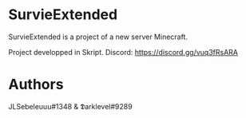 # SurvieExtended

SurvieExtended is a project of a new server Minecraft. 

 Project developped in Skript.
  Discord: https://discord.gg/vuq3fRsARA
 
   
   
 # Authors 
 
 JLSebeleuuu#1348 & 𝕯arklevel#9289
